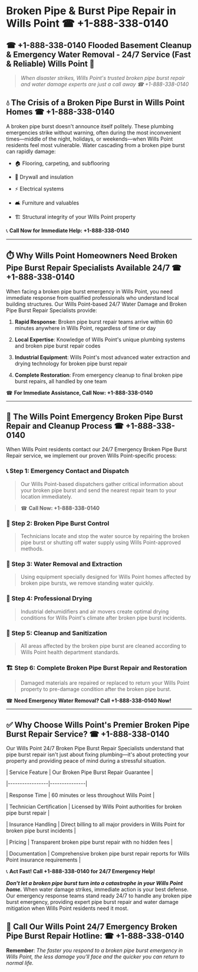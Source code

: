 # Broken Pipe & Burst Pipe Repair in Wills Point ☎ +1-888-338-0140  
## ☎ +1-888-338-0140 Flooded Basement Cleanup & Emergency Water Removal - 24/7 Service (Fast & Reliable) Wills Point 🚨  

> *When disaster strikes, Wills Point's trusted broken pipe burst repair and water damage experts are just a call away ☎ +1-888-338-0140*  

## 💧 The Crisis of a Broken Pipe Burst in Wills Point Homes ☎ +1-888-338-0140  

A broken pipe burst doesn't announce itself politely. These plumbing emergencies strike without warning, often during the most inconvenient times—middle of the night, holidays, or weekends—when Wills Point residents feel most vulnerable. Water cascading from a broken pipe burst can rapidly damage:  

* 🏠 Flooring, carpeting, and subflooring  
* 🧱 Drywall and insulation  
* ⚡ Electrical systems  
* 🛋️ Furniture and valuables  
* 🏗️ Structural integrity of your Wills Point property  

📞 **Call Now for Immediate Help: +1-888-338-0140**  

---  

## ⏱️ Why Wills Point Homeowners Need Broken Pipe Burst Repair Specialists Available 24/7 ☎ +1-888-338-0140  

When facing a broken pipe burst emergency in Wills Point, you need immediate response from qualified professionals who understand local building structures. Our Wills Point-based 24/7 Water Damage and Broken Pipe Burst Repair Specialists provide:  

1. **Rapid Response**: Broken pipe burst repair teams arrive within 60 minutes anywhere in Wills Point, regardless of time or day  
2. **Local Expertise**: Knowledge of Wills Point's unique plumbing systems and broken pipe burst repair codes  
3. **Industrial Equipment**: Wills Point's most advanced water extraction and drying technology for broken pipe burst repair  
4. **Complete Restoration**: From emergency cleanup to final broken pipe burst repairs, all handled by one team  

☎ **For Immediate Assistance, Call Now: +1-888-338-0140**  

---  

## 🔧 The Wills Point Emergency Broken Pipe Burst Repair and Cleanup Process ☎ +1-888-338-0140  

When Wills Point residents contact our 24/7 Emergency Broken Pipe Burst Repair service, we implement our proven Wills Point-specific process:  

### 📞 Step 1: Emergency Contact and Dispatch  
> Our Wills Point-based dispatchers gather critical information about your broken pipe burst and send the nearest repair team to your location immediately.  
> ☎ **Call Now: +1-888-338-0140**  

### 🚿 Step 2: Broken Pipe Burst Control  
> Technicians locate and stop the water source by repairing the broken pipe burst or shutting off water supply using Wills Point-approved methods.  

### 🌊 Step 3: Water Removal and Extraction  
> Using equipment specially designed for Wills Point homes affected by broken pipe bursts, we remove standing water quickly.  

### 💨 Step 4: Professional Drying  
> Industrial dehumidifiers and air movers create optimal drying conditions for Wills Point's climate after broken pipe burst incidents.  

### 🧼 Step 5: Cleanup and Sanitization  
> All areas affected by the broken pipe burst are cleaned according to Wills Point health department standards.  

### 🏗️ Step 6: Complete Broken Pipe Burst Repair and Restoration  
> Damaged materials are repaired or replaced to return your Wills Point property to pre-damage condition after the broken pipe burst.  

☎ **Need Emergency Water Removal? Call +1-888-338-0140 Now!**  

---  

## ✅ Why Choose Wills Point's Premier Broken Pipe Burst Repair Service? ☎ +1-888-338-0140  

Our Wills Point 24/7 Broken Pipe Burst Repair Specialists understand that pipe burst repair isn't just about fixing plumbing—it's about protecting your property and providing peace of mind during a stressful situation.  

| Service Feature | Our Broken Pipe Burst Repair Guarantee |  
|-----------------|---------------|  
| Response Time | 60 minutes or less throughout Wills Point |  
| Technician Certification | Licensed by Wills Point authorities for broken pipe burst repair |  
| Insurance Handling | Direct billing to all major providers in Wills Point for broken pipe burst incidents |  
| Pricing | Transparent broken pipe burst repair with no hidden fees |  
| Documentation | Comprehensive broken pipe burst repair reports for Wills Point insurance requirements |  

📞 **Act Fast! Call +1-888-338-0140 for 24/7 Emergency Help!**  

***Don't let a broken pipe burst turn into a catastrophe in your Wills Point home.*** When water damage strikes, immediate action is your best defense. Our emergency response teams stand ready 24/7 to handle any broken pipe burst emergency, providing expert pipe burst repair and water damage mitigation when Wills Point residents need it most.  

## 📱 Call Our Wills Point 24/7 Emergency Broken Pipe Burst Repair Hotline: ☎ +1-888-338-0140  

**Remember**: *The faster you respond to a broken pipe burst emergency in Wills Point, the less damage you'll face and the quicker you can return to normal life.*
